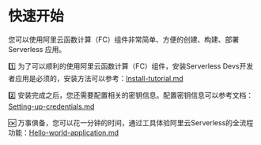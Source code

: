 # 快速开始

您可以使用阿里云函数计算（FC）组件非常简单、方便的创建、构建、部署 Serverless 应用。

1️⃣ 为了可以顺利的使用阿里云函数计算（FC）组件，安装Serverless Devs开发者应用是必须的，安装方法可以参考：[Install-tutorial.md](./Install-tutorial.md)

2️⃣ 安装完成之后，您还需要配置相关的密钥信息。配置密钥信息可以参考文档：[Setting-up-credentials.md](./Setting-up-credentials.md)

🆗 万事俱备，您可以花一分钟的时间，通过工具体验阿里云Serverless的全流程功能：[Hello-world-application.md](./Hello-world-application.md)
